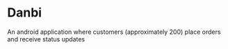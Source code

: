 # Danbi
An android application where customers (approximately 200) place orders and receive status updates
